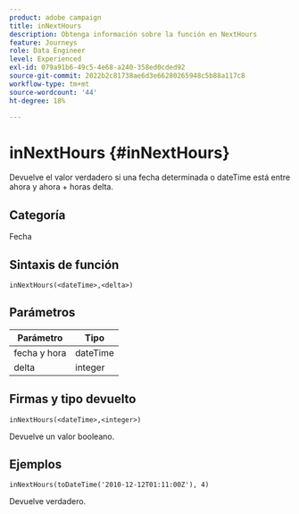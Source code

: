 ```yaml
---
product: adobe campaign
title: inNextHours
description: Obtenga información sobre la función en NextHours
feature: Journeys
role: Data Engineer
level: Experienced
exl-id: 079a91b6-49c5-4e68-a240-358ed0cded92
source-git-commit: 2022b2c81738ae6d3e66280265948c5b88a117c8
workflow-type: tm+mt
source-wordcount: '44'
ht-degree: 18%

---
```


# inNextHours {#inNextHours}

Devuelve el valor verdadero si una fecha determinada o dateTime está entre ahora y ahora + horas delta.

## Categoría

Fecha 

## Sintaxis de función

`inNextHours(<dateTime>,<delta>)`

## Parámetros

| Parámetro | Tipo |
|-----------|------------------|
| fecha y hora | dateTime |
| delta | integer |

## Firmas y tipo devuelto

`inNextHours(<dateTime>,<integer>)`

Devuelve un valor booleano.

## Ejemplos

`inNextHours(toDateTime('2010-12-12T01:11:00Z'), 4)`

Devuelve verdadero.
